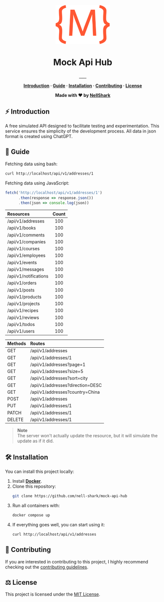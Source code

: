 <div align="center">
   <img src="./.github/logo.svg" alt="logo" width="35%">
   <h1>Mock Api Hub</h1>
</div>

<p align="center">
   <a href="https://github.com/nell-shark/mock-api-hub/actions">
      <img src="https://github.com/nell-shark/mock-api-hub/actions/workflows/build.yml/badge.svg" alt=""/>
   </a>
   <a href="https://github.com/nell-shark/mock-api-hub/blob/master/LICENSE">
      <img src="https://img.shields.io/badge/license-MIT-blue.svg" alt="">
   </a>
    <a href="https://github.com/nell-shark/mock-api-hub">
      <img src="https://img.shields.io/github/repo-size/nell-shark/mock-api-hub.svg" alt="" />
   </a>
    <a href="https://github.com/nell-shark/mock-api-hub/pulls">
      <img src="https://img.shields.io/github/issues-pr-raw/nell-shark/mock-api-hub.svg" alt="" />
   </a> 
    <a href="https://github.com/nell-shark/mock-api-hub/issues">
      <img src="https://img.shields.io/github/issues-raw/nell-shark/mock-api-hub.svg" alt="" />
   </a>
    <a href="https://github.com/nell-shark/mock-api-hub/graphs/commit-activity">
      <img src="https://img.shields.io/github/last-commit/nell-shark/mock-api-hub.svg" alt="" />
   </a>
    <a href="https://github.com/nell-shark/mock-api-hub">
      <img src="https://codecov.io/gh/nell-shark/mock-api-hub/branch/master/graph/badge.svg" alt="" />
   </a>
</p>


<div align="center">
<strong>

[Introduction](#-introduction) ·
[Guide](#-guide) ·
[Installation](#%EF%B8%8F-installation) ·
[Contributing](#-contributing) ·
[License](#%EF%B8%8F-license)

Made with :heart: by [NellShark](https://github.com/nell-shark)

</strong>
</div>

## ⚡ Introduction

A free simulated API designed to facilitate testing and experimentation.
This service ensures the simplicity of the development process.
All data in json format is created using ChatGPT.

## 📑 Guide

Fetching data using bash:

```bash
curl http://localhost/api/v1/addresses/1
```

Fetching data using JavaScript:

```javascript
fetch('http://localhost/api/v1/addresses/1')
      .then(response => response.json())
      .then(json => console.log(json))
```

| Resources             | Count  |
|:----------------------|:------:|
| /api/v1/addresses     |  100   |
| /api/v1/books         |  100   |
| /api/v1/comments      |  100   |
| /api/v1/companies     |  100   |
| /api/v1/courses       |  100   |
| /api/v1/employees     |  100   |
| /api/v1/events        |  100   |
| /api/v1/messages      |  100   |
| /api/v1/notifications |  100   |
| /api/v1/orders        |  100   |
| /api/v1/posts         |  100   |
| /api/v1/products      |  100   |
| /api/v1/projects      |  100   |
| /api/v1/recipes       |  100   |
| /api/v1/reviews       |  100   |
| /api/v1/todos         |  100   |
| /api/v1/users         |  100   |

| Methods | Routes                           |
|---------|:---------------------------------|
| GET     | /api/v1/addresses                |
| GET     | /api/v1/addresses/1              |
| GET     | /api/v1/addresses?page=1         |
| GET     | /api/v1/addresses?size=5         |
| GET     | /api/v1/addresses?sort=city      |
| GET     | /api/v1/addresses?direction=DESC |
| GET     | /api/v1/addresses?country=China  |
| POST    | /api/v1/addresses                |
| PUT     | /api/v1/addresses/1              |
| PATCH   | /api/v1/addresses/1              |
| DELETE  | /api/v1/addresses/1              |

> **Note**\
> The server won't actually update the resource, but it will simulate the update as if it did.

## 🛠️ Installation

You can install this project locally:

1. Install **[Docker](https://www.docker.com/)**.
2. Clone this repository:
    ```bash
    git clone https://github.com/nell-shark/mock-api-hub
    ```
3. Run all containers with:
   ```bash
   docker compose up
    ```
4. If everything goes well, you can start using it:
   ```bash
   curl http://localhost/api/v1/addresses
   ```

## 🤝 Contributing

If you are interested in contributing to this project, I highly recommend checking out
the [contributing guidelines](https://github.com/nell-shark/mock-api-hub/blob/master/CONTRIBUTE.md).

## ⚖️ License

This project is licensed under the [MIT License](https://github.com/nell-shark/mock-api-hub/blob/master/LICENSE).

